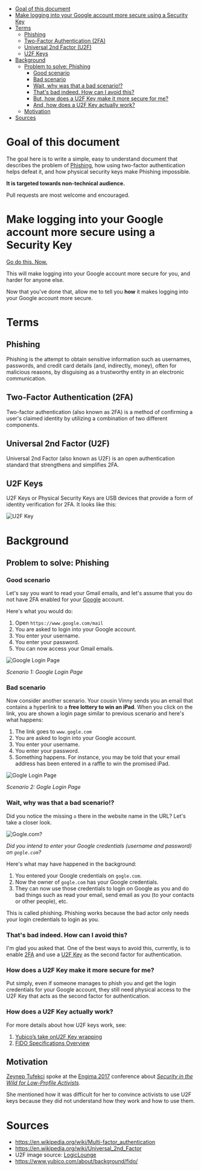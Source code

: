 <!-- TOC depthFrom:1 depthTo:6 withLinks:1 updateOnSave:1 orderedList:0 -->

- [Goal of this document](#goal-of-this-document)
- [Make logging into your Google account more secure using a Security Key](#make-logging-into-your-google-account-more-secure-using-a-security-key)
- [Terms](#terms)
	- [Phishing](#phishing)
	- [Two-Factor Authentication (2FA)](#two-factor-authentication-2fa)
	- [Universal 2nd Factor (U2F)](#universal-2nd-factor-u2f)
	- [U2F Keys](#u2f-keys)
- [Background](#background)
	- [Problem to solve: Phishing](#problem-to-solve-phishing)
		- [Good scenario](#good-scenario)
		- [Bad scenario](#bad-scenario)
		- [Wait, why was that a bad scenario!?](#wait-why-was-that-a-bad-scenario)
		- [That's bad indeed. How can I avoid this?](#thats-bad-indeed-how-can-i-avoid-this)
		- [But, how does a U2F Key make it more secure for me?](#but-how-does-a-u2f-key-make-it-more-secure-for-me)
		- [And, how does a U2F Key actually work?](#and-how-does-a-u2f-key-actually-work)
	- [Motivation](#motivation)
- [Sources](#sources)

<!-- /TOC -->

# Goal of this document

The goal here is to write a simple, easy to understand document that describes
the problem of [Phishing](#phishing), how using two-factor authentication helps
defeat it, and how physical security keys make Phishing impossible.

**It is targeted towards non-technical audience.**

Pull requests are most welcome and encouraged.

# Make logging into your Google account more secure using a Security Key

[Go do this. Now.]()

This will make logging into your Google account more secure for you, and harder
for anyone else.

Now that you've done that, allow me to tell you **how** it makes logging into
your Google account more secure.

# Terms

## Phishing

Phishing is the attempt to obtain sensitive information such as usernames,
passwords, and credit card details (and, indirectly, money), often for malicious
reasons, by disguising as a trustworthy entity in an electronic communication.

## Two-Factor Authentication (2FA)

Two-factor authentication (also known as 2FA) is a method of confirming a user's
claimed identity by utilizing a combination of two different components.

## Universal 2nd Factor (U2F)

Universal 2nd Factor (also known as U2F) is an open authentication standard that
strengthens and simplifies 2FA.

## U2F Keys

U2F Keys or Physical Security Keys are USB devices that provide a form of
identity verification for 2FA. It looks like this:

![U2F Key](U2FKey.jpg)

# Background

## Problem to solve: Phishing

### Good scenario

Let's say you want to read your Gmail emails, and let's assume that you do not
have 2FA enabled for your [Google](https://www.google.com) account.

Here's what you would do:

1. Open ```https://www.google.com/mail```
1. You are asked to login into your Google account.
1. You enter your username.
1. You enter your password.
1. You can now access your Gmail emails.

![Google Login Page](GoogleLoginPageSmall.png)

*Scenario 1: Google Login Page*

### Bad scenario

Now consider another scenario. Your cousin Vinny sends you an email that
contains a hyperlink to a **free lottery to win an iPad**. When you click on the
link, you are shown a login page similar to previous scenario and here's what
happens:

1. The link goes to ```www.gogle.com```
1. You are asked to login into your Google account.
1. You enter your username.
1. You enter your password.
1. Something happens. For instance, you may be told that your email address has
been entered in a raffle to win the promised iPad.

![Gogle Login Page](GogleLoginPageSmall.png)

*Scenario 2: Gogle Login Page*

### Wait, why was that a bad scenario!?

Did you notice the missing ```o``` there in the website name in the URL?
Let's take a closer look.

![Gogle.com?](AccountsGogleCom.png)

*Did you intend to enter your Google credentials (username and password) on ```gogle.com```?*

Here's what may have happened in the background:

1. You entered your Google credentials on ```gogle.com```.
1. Now the owner of ```gogle.com``` has your Google credentials.
1. They can now use those credentials to login on Google as you and do bad things such as read your email, send email as you (to your contacts or other people),
etc.

This is called phishing. Phishing works because the bad actor only needs your
login credentials to login as you.

### That's bad indeed. How can I avoid this?

I'm glad you asked that. One of the best ways to avoid this, currently, is to
enable [2FA](#two-factor-authentication-2fa) and use a [U2F Key](#u2f-keys) as
the second factor for authentication.

### How does a U2F Key make it more secure for me?

Put simply, even if someone manages to phish you and get the login credentials
for your Google account, they still need physical access to the U2F Key that
acts as the second factor for authentication.

### How does a U2F Key actually work?

For more details about how U2F keys work, see:

1. [Yubico’s take onU2F Key wrapping](https://www.yubico.com/2014/11/yubicos-u2f-key-wrapping/)
2. [FIDO Specifications Overview](https://fidoalliance.org/specifications/overview/)

## Motivation

[Zeynep Tufekci](https://en.wikipedia.org/wiki/Zeynep_Tufekci) spoke at the
[Engima 2017](https://www.usenix.org/conference/enigma2017) conference about
*[Security in the Wild for Low-Profile Activists](https://github.com/aawc/Enigma2017Notes#security-in-the-wild-for-low-profile-activists)*.

She mentioned how it was difficult for her to convince activists to use U2F keys
because they did not understand how they work and how to use them.

# Sources

- <https://en.wikipedia.org/wiki/Multi-factor_authentication>
- <https://en.wikipedia.org/wiki/Universal_2nd_Factor>
- U2F image source: [LogicLounge](https://www.youtube.com/watch?v=EVx3QkJ8_J0)
- https://www.yubico.com/about/background/fido/
